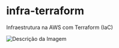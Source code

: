 # infra-terraform
Infraestrutura na AWS com Terraform (IaC)


![Descrição da Imagem](image/site-android.png)